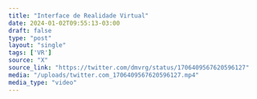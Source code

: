 ```yaml
---
title: "Interface de Realidade Virtual"
date: 2024-01-02T09:55:13-03:00
draft: false
type: "post"
layout: "single"
tags: ['VR']
source: "X"
source_link: "https://twitter.com/dmvrg/status/1706409567620596127"
media: "/uploads/twitter.com_1706409567620596127.mp4"
media_type: "video"
---
```


